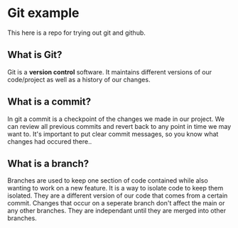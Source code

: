 # Git example
This here is a repo for trying out git and github.

## What is Git?
Git is a **version control** software. It maintains different versions of our code/project as well as a history of our changes.

## What is a commit?
In git a commit is a checkpoint of the changes we made in our project. We can review all previous commits and revert back to any point in time we may want to. It's important to put clear commit messages, so you know what changes had occured there..

## What is a branch?
Branches are used to keep one section of code contained while also wanting to work on a new feature. It is a way to isolate code to keep them isolated. They are a different version of our code that comes from a  certain commit. Changes that occur on a seperate branch don't affect the main or any other branches. They are independant until they are merged into other branches.
